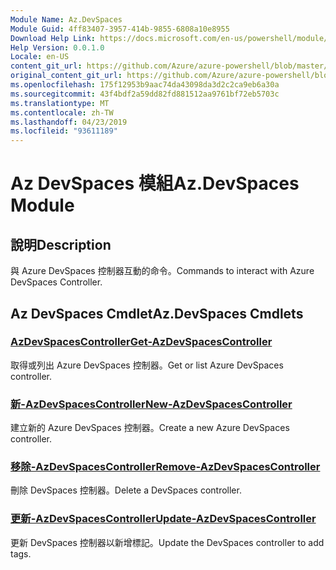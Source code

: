 ```yaml
---
Module Name: Az.DevSpaces
Module Guid: 4ff83407-3957-414b-9855-6808a10e8955
Download Help Link: https://docs.microsoft.com/en-us/powershell/module/az.devspaces
Help Version: 0.0.1.0
Locale: en-US
content_git_url: https://github.com/Azure/azure-powershell/blob/master/src/DevSpaces/DevSpaces/help/Az.DevSpaces.md
original_content_git_url: https://github.com/Azure/azure-powershell/blob/master/src/DevSpaces/DevSpaces/help/Az.DevSpaces.md
ms.openlocfilehash: 175f12953b9aac74da43098da3d2c2ca9eb6a30a
ms.sourcegitcommit: 43f4bdf2a59dd82fd881512aa9761bf72eb5703c
ms.translationtype: MT
ms.contentlocale: zh-TW
ms.lasthandoff: 04/23/2019
ms.locfileid: "93611189"
---
```

# <span data-ttu-id="15507-101">Az DevSpaces 模組</span><span class="sxs-lookup"><span data-stu-id="15507-101">Az.DevSpaces Module</span></span>
## <span data-ttu-id="15507-102">說明</span><span class="sxs-lookup"><span data-stu-id="15507-102">Description</span></span>
<span data-ttu-id="15507-103">與 Azure DevSpaces 控制器互動的命令。</span><span class="sxs-lookup"><span data-stu-id="15507-103">Commands to interact with Azure DevSpaces Controller.</span></span>

## <span data-ttu-id="15507-104">Az DevSpaces Cmdlet</span><span class="sxs-lookup"><span data-stu-id="15507-104">Az.DevSpaces Cmdlets</span></span>
### [<span data-ttu-id="15507-105">AzDevSpacesController</span><span class="sxs-lookup"><span data-stu-id="15507-105">Get-AzDevSpacesController</span></span>](Get-AzDevSpacesController.md)
<span data-ttu-id="15507-106">取得或列出 Azure DevSpaces 控制器。</span><span class="sxs-lookup"><span data-stu-id="15507-106">Get or list Azure DevSpaces controller.</span></span>

### [<span data-ttu-id="15507-107">新-AzDevSpacesController</span><span class="sxs-lookup"><span data-stu-id="15507-107">New-AzDevSpacesController</span></span>](New-AzDevSpacesController.md)
<span data-ttu-id="15507-108">建立新的 Azure DevSpaces 控制器。</span><span class="sxs-lookup"><span data-stu-id="15507-108">Create a new Azure DevSpaces controller.</span></span>

### [<span data-ttu-id="15507-109">移除-AzDevSpacesController</span><span class="sxs-lookup"><span data-stu-id="15507-109">Remove-AzDevSpacesController</span></span>](Remove-AzDevSpacesController.md)
<span data-ttu-id="15507-110">刪除 DevSpaces 控制器。</span><span class="sxs-lookup"><span data-stu-id="15507-110">Delete a DevSpaces controller.</span></span>

### [<span data-ttu-id="15507-111">更新-AzDevSpacesController</span><span class="sxs-lookup"><span data-stu-id="15507-111">Update-AzDevSpacesController</span></span>](Update-AzDevSpacesController.md)
<span data-ttu-id="15507-112">更新 DevSpaces 控制器以新增標記。</span><span class="sxs-lookup"><span data-stu-id="15507-112">Update the DevSpaces controller to add tags.</span></span> 

